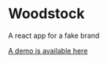 # Woodstock
A react app for a fake brand

[A demo is available here](https://dewerseb.github.io/Woodstock/)
